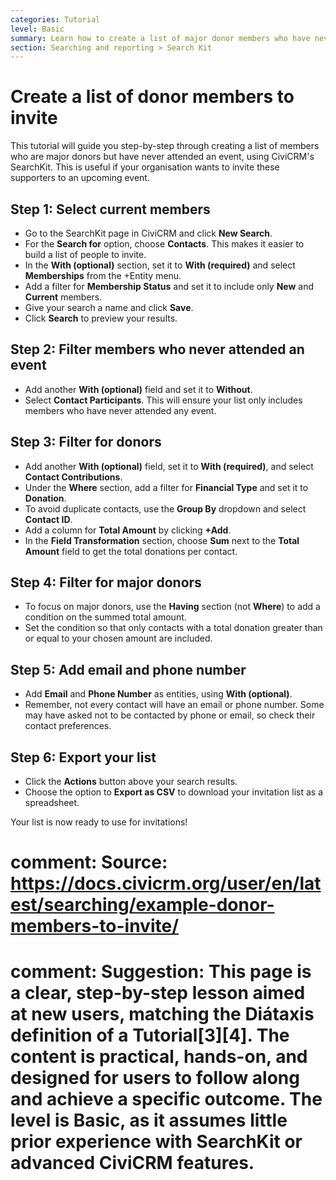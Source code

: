 ```yaml
---
categories: Tutorial
level: Basic
summary: Learn how to create a list of major donor members who have never attended an event, so you can invite them to your next event using CiviCRM's SearchKit.
section: Searching and reporting > Search Kit
---
```


# Create a list of donor members to invite

This tutorial will guide you step-by-step through creating a list of members who are major donors but have never attended an event, using CiviCRM's SearchKit. This is useful if your organisation wants to invite these supporters to an upcoming event.

## Step 1: Select current members

- Go to the SearchKit page in CiviCRM and click **New Search**.
- For the **Search for** option, choose **Contacts**. This makes it easier to build a list of people to invite.
- In the **With (optional)** section, set it to **With (required)** and select **Memberships** from the +Entity menu.
- Add a filter for **Membership Status** and set it to include only **New** and **Current** members.
- Give your search a name and click **Save**.
- Click **Search** to preview your results.

## Step 2: Filter members who never attended an event

- Add another **With (optional)** field and set it to **Without**.
- Select **Contact Participants**. This will ensure your list only includes members who have never attended any event.

## Step 3: Filter for donors

- Add another **With (optional)** field, set it to **With (required)**, and select **Contact Contributions**.
- Under the **Where** section, add a filter for **Financial Type** and set it to **Donation**.
- To avoid duplicate contacts, use the **Group By** dropdown and select **Contact ID**.
- Add a column for **Total Amount** by clicking **+Add**.
- In the **Field Transformation** section, choose **Sum** next to the **Total Amount** field to get the total donations per contact.

## Step 4: Filter for major donors

- To focus on major donors, use the **Having** section (not **Where**) to add a condition on the summed total amount.
- Set the condition so that only contacts with a total donation greater than or equal to your chosen amount are included.

## Step 5: Add email and phone number

- Add **Email** and **Phone Number** as entities, using **With (optional)**.
- Remember, not every contact will have an email or phone number. Some may have asked not to be contacted by phone or email, so check their contact preferences.

## Step 6: Export your list

- Click the **Actions** button above your search results.
- Choose the option to **Export as CSV** to download your invitation list as a spreadsheet.

Your list is now ready to use for invitations!

# comment: Source: https://docs.civicrm.org/user/en/latest/searching/example-donor-members-to-invite/
# comment: Suggestion: This page is a clear, step-by-step lesson aimed at new users, matching the Diátaxis definition of a Tutorial[3][4]. The content is practical, hands-on, and designed for users to follow along and achieve a specific outcome. The level is Basic, as it assumes little prior experience with SearchKit or advanced CiviCRM features.